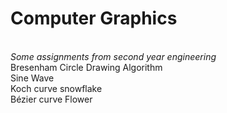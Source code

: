 # Computer Graphics
<br>*Some assignments from second year engineering* 
<br>Bresenham Circle Drawing Algorithm
<br>Sine Wave
<br>Koch curve snowflake
<br>Bézier curve Flower
